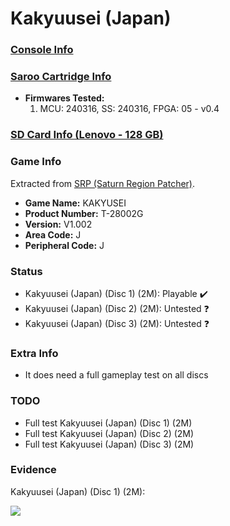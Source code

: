 # Kakyuusei (Japan)

### [Console Info](../../../../../Info/Consoles/VA13/README.md)

### [Saroo Cartridge Info](../../../../../Info/Cartridges/RetroGameParadiseStore/1.32F/README.md)

- <b>Firmwares Tested:</b>
  1. MCU: 240316, SS: 240316, FPGA: 05 - v0.4

### [SD Card Info (Lenovo - 128 GB)](../../../../../Info/SdCards/Lenovo/128GB/fat32/README.md)

### Game Info

Extracted from [SRP (Saturn Region Patcher)](https://segaxtreme.net/resources/saturn-region-patcher.81/download).

- <b>Game Name:</b> KAKYUSEI
- <b>Product Number:</b> T-28002G
- <b>Version:</b> V1.002
- <b>Area Code:</b> J
- <b>Peripheral Code:</b> J

### Status

- Kakyuusei (Japan) (Disc 1) (2M): Playable :heavy_check_mark:
- Kakyuusei (Japan) (Disc 2) (2M): Untested :question:
- Kakyuusei (Japan) (Disc 3) (2M): Untested :question:

### Extra Info

- It does need a full gameplay test on all discs

### TODO

- Full test Kakyuusei (Japan) (Disc 1) (2M)
- Full test Kakyuusei (Japan) (Disc 2) (2M)
- Full test Kakyuusei (Japan) (Disc 3) (2M)

### Evidence

Kakyuusei (Japan) (Disc 1) (2M):

[![](https://img.youtube.com/vi/m4ZoMw89y7c/0.jpg)](https://www.youtube.com/watch?v=m4ZoMw89y7c)
